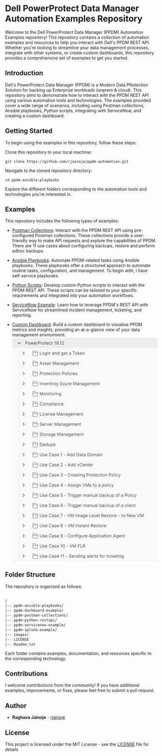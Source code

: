 # Dell PowerProtect Data Manager Automation Examples Repository

Welcome to the Dell PowerProtect Data Manager (PPDM) Automation Examples repository! This repository contains a collection of automation examples and resources to help you interact with Dell's PPDM REST API. Whether you're looking to streamline your data management processes, integrate with other systems, or create custom dashboards, this repository provides a comprehensive set of examples to get you started.


## Introduction

Dell's PowerProtect Data Manager (PPDM) is a Modern Data PRotection Solution for backing up Enterprise workloads (onprem & cloud). This repository aims to demonstrate how to interact with the PPDM REST API using various automation tools and technologies. The examples provided cover a wide range of scenarios, including using Postman collections, Ansible playbooks, Python scripts, integrating with ServiceNow, and creating a custom dashboard.

## Getting Started
To begin using the examples in this repository, follow these steps:

Clone this repository to your local machine:

```
git clone https://github.com/rjainoje/ppdm-automation.git

```

Navigate to the cloned repository directory:


```
cd ppdm-ansible-playbooks

```

Explore the different folders corresponding to the automation tools and technologies you're interested in.



## Examples

This repository includes the following types of examples:

* [Postman Collections](./ppdm-postman-collections/postman-readme.md): Interact with the PPDM REST API using pre-configured Postman collections. These collections provide a user-friendly way to make API requests and explore the capabilities of PPDM. There are 11 use cases about configuring backups, restore and perform adhoc backups.

* [Ansible Playbooks](./ppdm-ansible-playbooks/ansible-readme.md): Automate PPDM-related tasks using Ansible playbooks. These playbooks offer a structured approach to automate routine tasks, configuration, and management. To begin with, i have self-service playbooks.

* [Python Scripts](./ppdm-python-restapi/python-readme.md): Develop custom Python scripts to interact with the PPDM REST API. These scripts can be tailored to your specific requirements and integrated into your automation workflows.

* [ServiceNow Example](./ppdm-servicenow-example/servicenow-readme.md): Learn how to leverage PPDM's REST API with ServiceNow for streamlined incident management, ticketing, and reporting.

* [Custom Dashboard](https://github.com/rjainoje/rjapp-backup-portal-example/blob/main/readme.md): Build a custom dashboard to visualise PPDM metrics and insights, providing an at-a-glance view of your data management environment.
![](images/ppdm-postman.PNG)

## Folder Structure
The repository is organized as follows:

```

/
|-- ppdm-ansible-playbooks/
|-- ppdm-dashboard-example/
|-- ppdm-postman-collections/
|-- ppdm-python-restapi/
|-- ppdm-servicenow-example/
|-- ppdm-splunk-example/
|-- images/
|-- LICENSE
|-- Readme.txt

```
Each folder contains examples, documentation, and resources specific to the corresponding technology.


## Contributions

I welcome contributions from the community! If you have additional examples, improvements, or fixes, please feel free to submit a pull request.

## Author

* **Raghava Jainoje** - [rjainoje](https://github.com/rjainoje)


## License

This project is licensed under the MIT License - see the [LICENSE](LICENSE) file for details